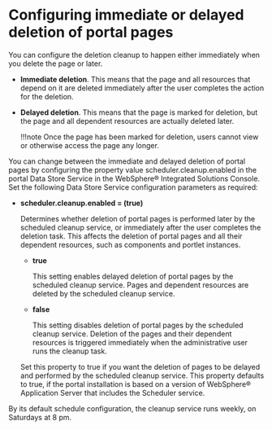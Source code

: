 # Configuring immediate or delayed deletion of portal pages

You can configure the deletion cleanup to happen either immediately when you delete the page or later.

-   **Immediate deletion**. This means that the page and all resources that depend on it are deleted immediately after the user completes the action for the deletion.
-   **Delayed deletion**. This means that the page is marked for deletion, but the page and all dependent resources are actually deleted later.

    !!!note
        Once the page has been marked for deletion, users cannot view or otherwise access the page any longer.


You can change between the immediate and delayed deletion of portal pages by configuring the property value scheduler.cleanup.enabled in the portal Data Store Service in the WebSphere® Integrated Solutions Console. Set the following Data Store Service configuration parameters as required:

-   **scheduler.cleanup.enabled = (true)**

    Determines whether deletion of portal pages is performed later by the scheduled cleanup service, or immediately after the user completes the deletion task. This affects the deletion of portal pages and all their dependent resources, such as components and portlet instances.

    -   **true**

        This setting enables delayed deletion of portal pages by the scheduled cleanup service. Pages and dependent resources are deleted by the scheduled cleanup service.

    -   **false**

        This setting disables deletion of portal pages by the scheduled cleanup service. Deletion of the pages and their dependent resources is triggered immediately when the administrative user runs the cleanup task.

    Set this property to true if you want the deletion of pages to be delayed and performed by the scheduled cleanup service. This property defaults to true, if the portal installation is based on a version of WebSphere® Application Server that includes the Scheduler service.


By its default schedule configuration, the cleanup service runs weekly, on Saturdays at 8 pm.


